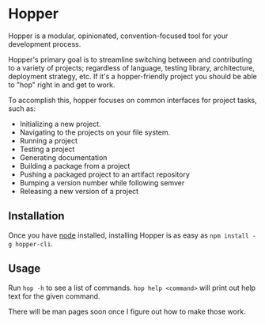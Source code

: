 # Hopper
Hopper is a modular, opinionated, convention-focused tool for your development
process.

Hopper's primary goal is to streamline switching between and contributing to a
variety of projects; regardless of language, testing library, architecture,
deployment strategy, etc. If it's a hopper-friendly project you should be able
to "hop" right in and get to work.

To accomplish this, hopper focuses on common interfaces for project tasks, such as:
  * Initializing a new project.
  * Navigating to the projects on your file system.
  * Running a project
  * Testing a project
  * Generating documentation
  * Building a package from a project
  * Pushing a packaged project to an artifact repository
  * Bumping a version number while following semver
  * Releasing a new version of a project

## Installation
Once you have [node](http://nodejs.org) installed, installing Hopper is as easy
as `npm install -g hopper-cli`.

## Usage

Run `hop -h` to see a list of commands. `hop help <command>` will print out help
text for the given command.

There will be man pages soon once I figure out how to make those work.
